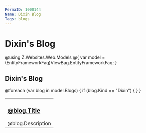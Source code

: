```yaml
---
PermaID: 1000144
Name: Dixin Blog
Tags: blogs
---
```


# Dixin's Blog

@using Z.Websites.Web.Models
@{
    var model = (EntityFrameworkFaq)ViewBag.EntityFrameworkFaq;
}

<h2>Dixin's Blog</h2>

<table>
    <tbody>
        @foreach (var blog in model.Blogs)
        {
            if (blog.Kind == "Dixin")
            {
                <tr>
                    <td>
                        <h3><a href="@blog.Url">@blog.Title</a></h3>
                        @blog.Description
                    </td>
                </tr>
            }
        }
    </tbody>
</table>